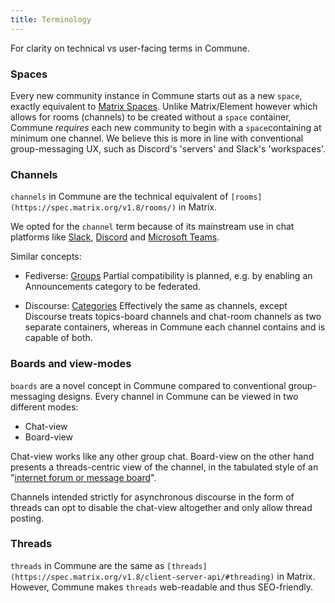 ```yaml
---
title: Terminology
---
```


For clarity on technical vs user-facing terms in Commune.

### Spaces

Every new community instance in Commune starts out as a new `space`, exactly equivalent to [Matrix Spaces](https://element.io/blog/spaces-the-next-frontier/). Unlike Matrix/Element however which allows for rooms (channels) to be created without a `space` container, Commune *requires* each new community to begin with a `space`containing at minimum one channel. We believe this is more in line with conventional group-messaging UX, such as Discord's 'servers' and Slack's 'workspaces'.

### Channels

`channels` in Commune are the technical equivalent of `[rooms](https://spec.matrix.org/v1.8/rooms/)` in Matrix.

We opted for the `channel` term because of its mainstream use in chat platforms like [Slack](https://slack.com/features/channels), [Discord](https://discord.com/developers/docs/resources/channel) and [Microsoft Teams](https://learn.microsoft.com/en-us/microsoftteams/teams-channels-overview).

Similar concepts:

- Fediverse: [Groups](https://codeberg.org/fediverse/fep/src/branch/main/fep/1b12/fep-1b12.md) 
Partial compatibility is planned, e.g. by enabling an Announcements category to be federated.

- Discourse: [Categories](https://meta.discourse.org/t/create-a-category-in-discourse/197224)
Effectively the same as channels, except Discourse treats topics-board channels and chat-room channels as two separate containers, whereas in Commune each channel contains and is capable of both.

### Boards and view-modes

`boards` are a novel concept in Commune compared to conventional group-messaging designs. Every channel in Commune can be viewed in two different modes:

- Chat-view
- Board-view

Chat-view works like any other group chat. Board-view on the other hand presents a threads-centric view of the channel, in the tabulated style of an "[internet forum or message board](https://en.wikipedia.org/wiki/Internet_forum)".

Channels intended strictly for asynchronous discourse in the form of threads can opt to disable the chat-view altogether and only allow thread posting.

### Threads

`threads` in Commune are the same as `[threads](https://spec.matrix.org/v1.8/client-server-api/#threading)` in Matrix. However, Commune makes `threads` web-readable and thus SEO-friendly.
